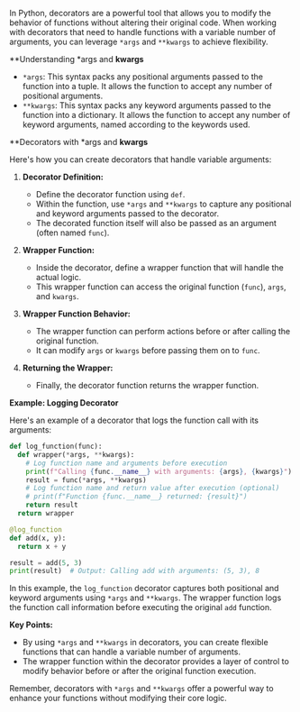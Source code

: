 In Python, decorators are a powerful tool that allows you to modify the behavior of functions without altering their original code. When working with decorators that need to handle functions with a variable number of arguments, you can leverage `*args` and `**kwargs` to achieve flexibility.

**Understanding *args and **kwargs**

* `*args`: This syntax packs any positional arguments passed to the function into a tuple. It allows the function to accept any number of positional arguments.
* `**kwargs`: This syntax packs any keyword arguments passed to the function into a dictionary. It allows the function to accept any number of keyword arguments, named according to the keywords used. 

**Decorators with *args and **kwargs**

Here's how you can create decorators that handle variable arguments:

1. **Decorator Definition:**
   - Define the decorator function using `def`.
   - Within the function, use `*args` and `**kwargs` to capture any positional and keyword arguments passed to the decorator.
   - The decorated function itself will also be passed as an argument (often named `func`).

2. **Wrapper Function:**
   - Inside the decorator, define a wrapper function that will handle the actual logic. 
   - This wrapper function can access the original function (`func`), `args`, and `kwargs`.

3. **Wrapper Function Behavior:**
   - The wrapper function can perform actions before or after calling the original function.
   - It can modify `args` or `kwargs` before passing them on to `func`.

4. **Returning the Wrapper:**
   - Finally, the decorator function returns the wrapper function. 

**Example: Logging Decorator**

Here's an example of a decorator that logs the function call with its arguments:

```python
def log_function(func):
  def wrapper(*args, **kwargs):
    # Log function name and arguments before execution
    print(f"Calling {func.__name__} with arguments: {args}, {kwargs}")
    result = func(*args, **kwargs)
    # Log function name and return value after execution (optional)
    # print(f"Function {func.__name__} returned: {result}")
    return result
  return wrapper

@log_function
def add(x, y):
  return x + y

result = add(5, 3)
print(result)  # Output: Calling add with arguments: (5, 3), 8
```

In this example, the `log_function` decorator captures both positional and keyword arguments using `*args` and `**kwargs`. The wrapper function logs the function call information before executing the original `add` function.

**Key Points:**

* By using `*args` and `**kwargs` in decorators, you can create flexible functions that can handle a variable number of arguments.
* The wrapper function within the decorator provides a layer of control to modify behavior before or after the original function execution.

Remember, decorators with `*args` and `**kwargs` offer a powerful way to enhance your functions without modifying their core logic.
